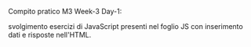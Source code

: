 Compito pratico M3 Week-3 Day-1:

svolgimento esercizi di JavaScript presenti nel foglio JS con inserimento dati e risposte nell'HTML.
